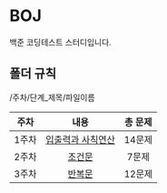 # BOJ

백준 코딩테스트 스터디입니다.

## 폴더 규칙 
/주차/단계_제목/파일이름

|주차|내용|총 문제|
|:------:|:---:|:---:|
|1주차|[입출력과 사칙연산](https://www.acmicpc.net/step/1)|14문제|
|2주차|[조건문](https://www.acmicpc.net/step/4)|7문제|
|3주차|[반복문](https://www.acmicpc.net/step/3)|12문제|